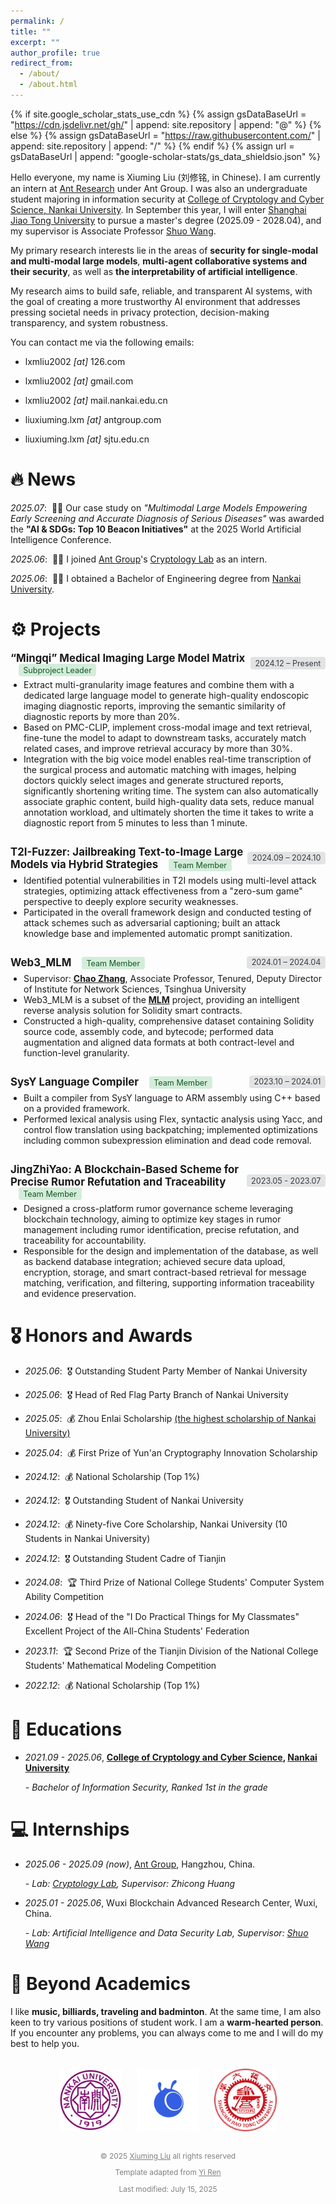 ```yaml
---
permalink: /
title: ""
excerpt: ""
author_profile: true
redirect_from: 
  - /about/
  - /about.html
---
```


{% if site.google_scholar_stats_use_cdn %}
{% assign gsDataBaseUrl = "https://cdn.jsdelivr.net/gh/" | append: site.repository | append: "@" %}
{% else %}
{% assign gsDataBaseUrl = "https://raw.githubusercontent.com/" | append: site.repository | append: "/" %}
{% endif %}
{% assign url = gsDataBaseUrl | append: "google-scholar-stats/gs_data_shieldsio.json" %}

<style>
  .badge {
    font-weight: 600;
    margin-bottom: 5px;
  }
</style>

<style>
  .logo-row {
    display: flex;
    flex-wrap: wrap;
    justify-content: center;
    gap: 1.5rem;
    margin-top: 2rem; 
  }
  .logo-row img {
    height: 100px;
    width: auto;
    /* 
       border-radius: 6px;
       box-shadow: 0 0 6px rgba(0,0,0,.15); */
  }
</style>

<style>
  .site-footer {
    text-align: center;
    font-size: 0.85em;
    color: rgb(128, 128, 128);
    margin: 2rem 0 1rem; 
  }
  .site-footer a {
    color: inherit;
    text-decoration: underline;
  }
</style>

<style>
.project {
  margin-bottom: 2em;
}

.project-header {
  display: flex;
  justify-content: space-between;
  align-items: center;
  margin-bottom: 0.5em;
}

.project-title {
  font-weight: bold;
  font-size: 1.2em;
}

.project-role {
  background-color: #d4edda; /* 浅绿色背景 */
  color: #155724;
  padding: 0.2em 0.6em;
  border-radius: 4px;
  margin-left: 1em;
  white-space: nowrap;
  font-size: 0.9em;
}

.project-time {
  background-color: #e2e3e5; /* 浅灰色背景 */
  color: #383d41;
  padding: 0.2em 0.6em;
  border-radius: 4px;
  font-size: 0.9em;
  white-space: nowrap;
}
</style>

<span class='anchor' id='about'></span>

Hello everyone, my name is Xiuming Liu (刘修铭, in Chinese). I am currently an intern at [Ant Research](https://www.antresearch.com/) under Ant Group. I was also an undergraduate student majoring in information security at [College of Cryptology and Cyber Science, Nankai University](https://cyber.nankai.edu.cn/). In September this year, I will enter [Shanghai Jiao Tong University](https://www.cs.sjtu.edu.cn/) to pursue a master's degree (2025.09 - 2028.04), and my supervisor is Associate Professor [Shuo Wang](https://infosec.sjtu.edu.cn/DirectoryDetail.aspx?id=181).

My primary research interests lie in the areas of **security for single-modal and multi-modal large models**, **multi-agent collaborative systems and their security**, as well as **the interpretability of artificial intelligence**. 

My research aims to build safe, reliable, and transparent AI systems, with the goal of creating a more trustworthy AI environment that addresses pressing societal needs in privacy protection, decision-making transparency, and system robustness.

You can contact me via the following emails:

  - lxmliu2002 *[at]* 126.com

  - lxmliu2002 *[at]* gmail.com

  - lxmliu2002 *[at]* mail.nankai.edu.cn

  - liuxiuming.lxm *[at]* antgroup.com

  - liuxiuming.lxm *[at]* sjtu.edu.cn

<!-- My research interest includes neural machine translation and computer vision. I have published more than 100 papers at the top international AI conferences with total <a href='https://scholar.google.com/citations?user=DhtAFkwAAAAJ'>google scholar citations <strong><span id='total_cit'>260000+</span></strong></a> (You can also use google scholar badge <a href='https://scholar.google.com/citations?user=DhtAFkwAAAAJ'><img src="https://img.shields.io/endpoint?url={{ url | url_encode }}&logo=Google%20Scholar&labelColor=f6f6f6&color=9cf&style=flat&label=citations"></a>). -->


# 🔥 News

*2025.07*: &nbsp;🎉🎉 Our case study on *"Multimodal Large Models Empowering Early Screening and Accurate Diagnosis of Serious Diseases"* was awarded the **"Al & SDGs: Top 10 Beacon Initiatives"** at the 2025 World Artificial Intelligence Conference.

*2025.06*: &nbsp;🎉🎉 I joined [Ant Group](https://www.antgroup.com/)'s [Cryptology Lab](https://antcplab.github.io/) as an intern. 

*2025.06*: &nbsp;🎉🎉 I obtained a Bachelor of Engineering degree from [Nankai University](https://www.nankai.edu.cn/). 

<!-- # 📝 Publications 

<div class='paper-box'><div class='paper-box-image'><div><div class="badge">CVPR 2016</div><img src='images/500x300.png' alt="sym" width="100%"></div></div>
<div class='paper-box-text' markdown="1">

[Deep Residual Learning for Image Recognition](https://openaccess.thecvf.com/content_cvpr_2016/papers/He_Deep_Residual_Learning_CVPR_2016_paper.pdf)

**Kaiming He**, Xiangyu Zhang, Shaoqing Ren, Jian Sun

[**Project**](https://scholar.google.com/citations?view_op=view_citation&hl=zh-CN&user=DhtAFkwAAAAJ&citation_for_view=DhtAFkwAAAAJ:ALROH1vI_8AC) <strong><span class='show_paper_citations' data='DhtAFkwAAAAJ:ALROH1vI_8AC'></span></strong>
- Lorem ipsum dolor sit amet, consectetur adipiscing elit. Vivamus ornare aliquet ipsum, ac tempus justo dapibus sit amet. 
</div>
</div>

- [Lorem ipsum dolor sit amet, consectetur adipiscing elit. Vivamus ornare aliquet ipsum, ac tempus justo dapibus sit amet](https://github.com), A, B, C, **CVPR 2020** -->


# ⚙️ Projects

<div class="project">
  <div class="project-header">
    <div>
      <span class="project-title">“Mingqi” Medical Imaging Large Model Matrix</span>
      <span class="project-role">Subproject Leader</span>
    </div>
    <span class="project-time">2024.12 – Present</span>
  </div>
  <ul style="margin-top: 0.5em; padding-left: 1.5em;">
    <li>Extract multi-granularity image features and combine them with a dedicated large language model to generate high-quality endoscopic imaging diagnostic reports, improving the semantic similarity of diagnostic reports by more than 20%.</li>
    <li>Based on PMC-CLIP, implement cross-modal image and text retrieval, fine-tune the model to adapt to downstream tasks, accurately match related cases, and improve retrieval accuracy by more than 30%.</li>
    <li>Integration with the big voice model enables real-time transcription of the surgical process and automatic matching with images, helping doctors quickly select images and generate structured reports, significantly shortening writing time. The system can also automatically associate graphic content, build high-quality data sets, reduce manual annotation workload, and ultimately shorten the time it takes to write a diagnostic report from 5 minutes to less than 1 minute.</li>
  </ul>
</div>


<div class="project">
  <div class="project-header">
    <div>
      <span class="project-title">T2I-Fuzzer: Jailbreaking Text-to-Image Large Models via Hybrid Strategies</span>
      <span class="project-role">Team Member</span>
    </div>
    <span class="project-time">2024.09 – 2024.10</span>
  </div>
  <ul style="margin-top: 0.5em; padding-left: 1.5em;">
    <li>Identified potential vulnerabilities in T2I models using multi-level attack strategies, optimizing attack effectiveness from a "zero-sum game" perspective to deeply explore security weaknesses.</li>
    <li>Participated in the overall framework design and conducted testing of attack schemes such as adversarial captioning; built an attack knowledge base and implemented automatic prompt sanitization.</li>
  </ul>
</div>

<div class="project">
  <div class="project-header">
    <div>
      <span class="project-title">Web3_MLM</span>
      <span class="project-role">Team Member</span>
    </div>
    <span class="project-time">2024.01 – 2024.04</span>
  </div>
  <ul style="margin-top: 0.5em; padding-left: 1.5em;">
    <li>Supervisor: <strong><a href="https://netsec.ccert.edu.cn/chs/people/chaoz/"  target="_blank" rel="noopener noreferrer">Chao Zhang</a></strong>, Associate Professor, Tenured, Deputy Director of Institute for Network Sciences, Tsinghua University</li>
    <li>Web3_MLM is a subset of the <strong><a href="https://mlm01.com"  target="_blank" rel="noopener noreferrer">MLM</a></strong>  project, providing an intelligent reverse analysis solution for Solidity smart contracts.</li>
    <li>Constructed a high-quality, comprehensive dataset containing Solidity source code, assembly code, and bytecode; performed data augmentation and aligned data formats at both contract-level and function-level granularity.</li>
  </ul>
</div>

<div class="project">
  <div class="project-header">
    <div>
      <span class="project-title">SysY Language Compiler</span>
      <span class="project-role">Team Member</span>
    </div>
    <span class="project-time">2023.10 – 2024.01</span>
  </div>
  <ul style="margin-top: 0.5em; padding-left: 1.5em;">
    <li>Built a compiler from SysY language to ARM assembly using C++ based on a provided framework.</li>
    <li>Performed lexical analysis using Flex, syntactic analysis using Yacc, and control flow translation using backpatching; implemented optimizations including common subexpression elimination and dead code removal.</li>
  </ul>
</div>

<div class="project">
  <div class="project-header">
    <div>
      <span class="project-title">JingZhiYao: A Blockchain-Based Scheme for Precise Rumor Refutation and Traceability</span>
      <span class="project-role">Team Member</span>
    </div>
    <span class="project-time">2023.05 - 2023.07</span>
  </div>
  <ul style="margin-top: 0.5em; padding-left: 1.5em;">
    <li>Designed a cross-platform rumor governance scheme leveraging blockchain technology, aiming to optimize key stages in rumor management including rumor identification, precise refutation, and traceability for accountability.</li>
    <li>Responsible for the design and implementation of the database, as well as backend database integration; achieved secure data upload, encryption, storage, and smart contract-based retrieval for message matching, verification, and filtering, supporting information traceability and evidence preservation.</li>
  </ul>
</div>



# 🎖 Honors and Awards
- *2025.06*: &nbsp;🎖 Outstanding Student Party Member of Nankai University

- *2025.06*: &nbsp;🎖 Head of Red Flag Party Branch of Nankai University

- *2025.05*: &nbsp;💰 Zhou Enlai Scholarship [(the highest scholarship of Nankai University)](https://mp.weixin.qq.com/s/KnG_0Qekv1N_9SGn0ALcKw?click_id=44)

- *2025.04*: &nbsp;💰 First Prize of Yun'an Cryptography Innovation Scholarship

- *2024.12*: &nbsp;💰 National Scholarship (Top 1%)

- *2024.12*: &nbsp;🎖 Outstanding Student of Nankai University

- *2024.12*: &nbsp;💰 Ninety-five Core Scholarship, Nankai University (10 Students in Nankai University)

- *2024.12*: &nbsp;🎖 Outstanding Student Cadre of Tianjin

- *2024.08*: &nbsp;🏆 Third Prize of National College Students' Computer System Ability Competition

- *2024.06*: &nbsp;🎖 Head of the "I Do Practical Things for My Classmates" Excellent Project of the All-China Students' Federation

- *2023.11*: &nbsp;🏆 Second Prize of the Tianjin Division of the National College Students' Mathematical Modeling Competition

- *2022.12*: &nbsp;💰 National Scholarship (Top 1%)

# 📖 Educations
- *2021.09 - 2025.06*, **[College of Cryptology and Cyber Science](https://cyber.nankai.edu.cn/), [Nankai University](https://www.nankai.edu.cn/)**

  *- Bachelor of Information Security, Ranked 1st in the grade*

# 💻 Internships
- *2025.06 - 2025.09 (now)*, [Ant Group](https://www.antgroup.com/), Hangzhou, China.

  *- Lab: [Cryptology Lab](https://antcplab.github.io/), Supervisor: Zhicong Huang*

- *2025.01 - 2025.06*, Wuxi Blockchain Advanced Research Center, Wuxi, China.

  *- Lab: Artificial Intelligence and Data Security Lab, Supervisor: [Shuo Wang](https://infosec.sjtu.edu.cn/DirectoryDetail.aspx?id=181)*

# 🪽 Beyond Academics

I like **music, billiards, traveling and badminton**. At the same time, I am also keen to try various positions of student work. I am a **warm-hearted person**. If you encounter any problems, you can always come to me and I will do my best to help you.


<div class="logo-row">
  <img src="../images/nku_logo.png" alt="NKU Logo">
  <img src="../images/ant_logo.png" alt="Ant Logo">
  <img src="../images/sjtu_logo.png" alt="SJTU Logo">
</div>

<footer class="site-footer">
  <p>&copy; 2025 <a href="https://github.com/lxmliu2002 " target="_blank" rel="noopener">Xiuming Liu</a> all rights reserved</p>
  <p>
    Template adapted from
    <a href="https://github.com/RayeRen/acad-homepage.github.io " target="_blank" rel="noopener">Yi Ren</a>
  </p>
  <p>Last modified: <time datetime="2025-04-05">July 15, 2025</time></p>
</footer>